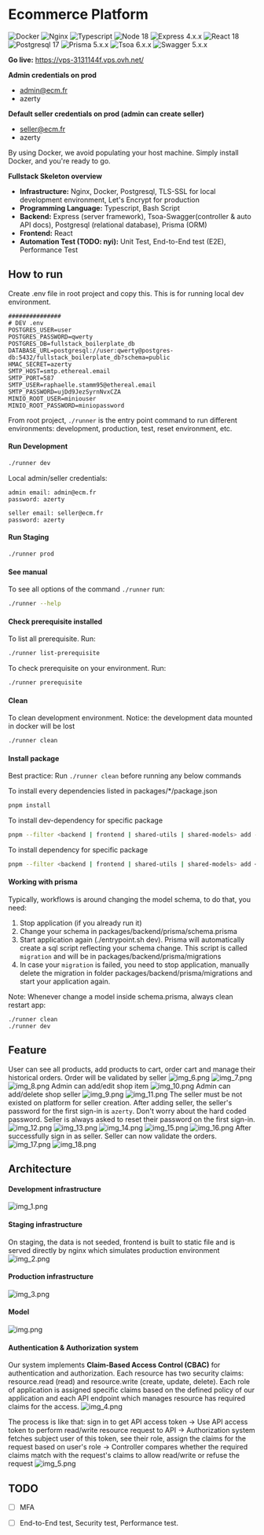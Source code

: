 # Ecommerce Platform
![Docker](https://img.shields.io/badge/docker-27.3.1-green)
![Nginx](https://img.shields.io/badge/nginx-alpine-green)
![Typescript](https://img.shields.io/badge/typescript-5.2.2-green.svg)
![Node 18](https://img.shields.io/badge/node-18_alpine-green)
![Express 4.x.x](https://img.shields.io/badge/express-4.19.2-green.svg)
![React 18](https://img.shields.io/badge/react-18.2.0-green.svg)
![Postgresql 17](https://img.shields.io/badge/postgresql-14_alpine-green.svg)
![Prisma 5.x.x](https://img.shields.io/badge/prisma-5.20.0-green.svg)
![Tsoa 6.x.x](https://img.shields.io/badge/tsoa-6.4.0-green.svg)
![Swagger 5.x.x](https://img.shields.io/badge/swagger_api_docs-5.0.1-green.svg)

**Go live:** https://vps-3131144f.vps.ovh.net/  

**Admin credentials on prod** 
- admin@ecm.fr
- azerty  

**Default seller credentials on prod (admin can create seller)**
- seller@ecm.fr
- azerty


By using Docker, we avoid populating your host machine. Simply install Docker, and you're ready to go.


**Fullstack Skeleton overview**
- **Infrastructure:** Nginx, Docker, Postgresql, TLS-SSL for local development environment, Let's Encrypt for production
- **Programming Language:** Typescript, Bash Script
- **Backend:** Express (server framework), Tsoa-Swagger(controller & auto API docs), Postgresql (relational database), Prisma (ORM) 
- **Frontend:** React
- **Automation Test (TODO: nyi):** Unit Test, End-to-End test (E2E), Performance Test

## How to run
Create .env file in root project and copy this. This is for running local dev environment.  
```shell
###############
# DEV .env
POSTGRES_USER=user
POSTGRES_PASSWORD=qwerty
POSTGRES_DB=fullstack_boilerplate_db
DATABASE_URL=postgresql://user:qwerty@postgres-db:5432/fullstack_boilerplate_db?schema=public
HMAC_SECRET=azerty
SMTP_HOST=smtp.ethereal.email
SMTP_PORT=587
SMTP_USER=raphaelle.stamm95@ethereal.email
SMTP_PASSWORD=ujDd9JezSyrnNvxCZA
MINIO_ROOT_USER=miniouser
MINIO_ROOT_PASSWORD=miniopassword
```
From root project, `./runner` is the entry point
command to run different environments: development, production, test,
reset environment, etc.
#### Run Development
``` bash
./runner dev
```
Local admin/seller credentials:
```shell
admin email: admin@ecm.fr
password: azerty

seller email: seller@ecm.fr
password: azerty
```
#### Run Staging
``` bash
./runner prod
```
#### See manual
To see all options of the command `./runner` run:
``` bash
./runner --help
```
#### Check prerequisite installed
To list all prerequisite. Run:
``` bash
./runner list-prerequisite
```
To check prerequisite on your environment. Run:
``` bash
./runner prerequisite
```
#### Clean
To clean development environment. Notice: the development data mounted in docker will be lost
``` bash
./runner clean
```

#### Install package
Best practice: Run `./runner clean` before running any below commands

To install every dependencies listed in packages/*/package.json
``` bash
pnpm install
```  
To install dev-dependency for specific package
``` bash
pnpm --filter <backend | frontend | shared-utils | shared-models> add --save-dev <package>
```  

To install dependency for specific package
``` bash
pnpm --filter <backend | frontend | shared-utils | shared-models> add <package>
```

#### Working with prisma
Typically, workflows is around changing the model schema, to do that, you need:
1. Stop application (if you already run it)
2. Change your schema in packages/backend/prisma/schema.prisma
3. Start application again (./entrypoint.sh dev). Prisma will automatically create
   a sql script reflecting your schema change. This script is called `migration` and will be
   in packages/backend/prisma/migrations
4. In case your `migration` is failed, you need to stop application, manually delete the migration in folder
   packages/backend/prisma/migrations and start your application again.

Note: Whenever change a model inside schema.prisma, always clean restart app:
```shell
./runner clean
./runner dev
```

## Feature
User can see all products, add products to cart, order cart and manage
their historical orders. Order will be validated by seller
![img_6.png](pictures-for-docs/img_6.png)
![img_7.png](pictures-for-docs/img_7.png)
![img_8.png](pictures-for-docs/img_8.png)
Admin can add/edit shop item
![img_10.png](pictures-for-docs/img_10.png)
Admin can add/delete shop seller
![img_9.png](pictures-for-docs/img_9.png)
![img_11.png](pictures-for-docs/img_11.png)
The seller must be not existed on platform for seller creation. After adding seller, the seller's 
password for the first sign-in is `azerty`. Don't worry about the hard coded password. Seller
is always asked to reset their password on the first sign-in.
![img_12.png](pictures-for-docs/img_12.png)
![img_13.png](pictures-for-docs/img_13.png)
![img_14.png](pictures-for-docs/img_14.png)
![img_15.png](pictures-for-docs/img_15.png)
![img_16.png](pictures-for-docs/img_16.png)
After successfully sign in as seller. Seller can now validate the orders.
![img_17.png](pictures-for-docs/img_17.png)
![img_18.png](pictures-for-docs/img_18.png)

## Architecture
#### Development infrastructure  
![img_1.png](pictures-for-docs/img_1.png)
#### Staging infrastructure
On staging, the data is not seeded, frontend is built to static file and is served directly 
by nginx which simulates production environment
![img_2.png](pictures-for-docs/img_2.png)
#### Production infrastructure
![img_3.png](pictures-for-docs/img_3.png)
#### Model
![img.png](pictures-for-docs/img.png)
#### Authentication & Authorization system
Our system implements **Claim-Based Access Control (CBAC)** for authentication and authorization.
Each resource has two security claims: resource.read (read) and resource.write (create, update, delete).
Each role of application is assigned specific claims based on the defined 
policy of our application and each API endpoint which manages resource has required claims for the access.
![img_4.png](pictures-for-docs/img_4.png)

The process is like that: sign in to get API access token -> Use API access token to perform read/write
resource request to API -> Authorization system fetches subject user of this token, see their role, assign the
claims for the request based on user's role -> Controller compares whether the required claims match with the request's 
claims to allow read/write or refuse the request
![img_5.png](pictures-for-docs/img_5.png)

## TODO
- [ ] MFA
- [ ] End-to-End test, Security test, Performance test.

